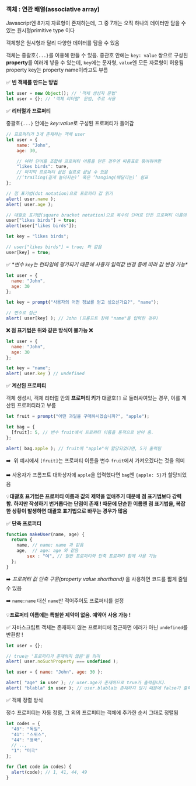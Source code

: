 ### 객체 : 연관 배열(associative array)

Javascript엔 8가지 자료형이 존재하는데, 그 중 7개는 오직 하나의 데이터만 담을 수 있는 원시형primitive type 이다

객체형은 원시형과 달리 다양한 데이터를 담을 수 있음

객체는 중괄호`{...}`를 이용해 만들 수 있음. 중관호 안에는 `key: value` 쌍으로 구성된 **property**를 여러개 넣을 수 있는데, `key`에는 문자형, `value`엔 모든 자료형이 허용됨 property key는 property name이라고도 부름

✅ **빈 객체를 만드는 방법**

```jsx
let user = new Object(); // '객체 생성자 문법'
let user = {}; // '객체 리터럴' 문법, 주로 사용
```

✅ **리터럴과 프로퍼티**

중괄호`{...}` 안에는 *key:value*로 구성된 프로퍼티가 들어감

```jsx
// 프로퍼티가 3개 존재하는 객체 user 
let user = {
	name: "John",
	age: 30,

	// 여러 단어를 조합해 프로퍼티 이름을 만든 경우엔 따옴표로 묶어줘야함
	"likes birds": ture, 
	// 마지막 프로퍼티 끝은 쉼표로 끝날 수 있음
	//‘trailing(길게 늘어지는)’ 혹은 ‘hanging(매달리는)’ 쉼표
};

// 점 표기법(dot notation)으로 프로퍼티 값 읽기
alert( user.name );
alert( user.age );

// 대괄호 표기법(square bracket notation)으로 복수의 단어로 만든 프로퍼티 이름의 값 읽기
user["likes birds"] = true;
alert(user["likes birds"]); 

let key = "likes birds";

// user["likes birds"] = true; 와 같음
user[key] = true;
```

✅ **변수 `key`는 런타임에 평가되기 때문에 사용자 입력값 변경 등에 따라 값 변경 가능\**

```jsx
let user = {
  name: "John",
  age: 30
};

let key = prompt("사용자의 어떤 정보를 얻고 싶으신가요?", "name");

// 변수로 접근
alert( user[key] ); // John (프롬프트 창에 "name"을 입력한 경우)
```

**❌ 점 표기법은 위와 같은 방식이 불가능 ❌**

```jsx
let user = {
  name: "John",
  age: 30
};

let key = "name";
alert( user.key ) // undefined
```

✅ **계산된 프로퍼티**

객체 생성시, 객체 리터럴 안의 **프로퍼티 키**가 대괄호`[]` 로 둘러싸여있는 경우, 이를 계산된 프로퍼티라고 부름

```jsx
let fruit = prompt("어떤 과일을 구매하시겠습니까?", "apple");

let bag = {
  [fruit]: 5, // 변수 fruit에서 프로퍼티 이름을 동적으로 받아 옴.
};

alert( bag.apple ); // fruit에 "apple"이 할당되었다면, 5가 출력됨
```

➡️  위 예시에서 `[fruit]`는 프로퍼티 이름을 변수 `fruit`에서 가져오겠다는 것을 의미

➡️ 사용자가 프롬프트 대화상자에 `apple`을 입력했다면 `bag`엔 `{apple: 5}`가 할당되었음

💡**대괄호 표기법은 프로퍼티 이름과 값의 제약을 없애주기 때문에 점 표기법보다 강력함. 하지만 작성하기 번거롭다는 단점이 존재 ! 때문에 단순한 이름엔 점 표기법을, 복잡한 상황이 발생하면 대괄호 표기법으로 바꾸는 경우가 많음**

✅ **단축 프로퍼티**

```jsx
function makeUser(name, age) {
  return {
    name, // name: name 과 같음
    age,  // age: age 와 같음
		sex : "여", // 일반 프로퍼티와 단축 프로퍼티 함께 사용 가능
  };
}
```

➡️ *프로퍼티 값 단축 구문(property value shorthand)* 을 사용하면 코드를 짧게 줄일 수 있음

➡️ `name:name` 대신 `name`만 적어주어도 프로퍼티를 설정

💡**프로퍼티 이름에는 특별한 제약이 없음. 예약어 사용 가능 !**

✅ 자바스크립트 객체는 존재하지 않는 프로퍼티에 접근하면 에러가 아닌 `undefined`를 반환함 !

```jsx
let user = {};

// true는 '프로퍼티가 존재하지 않음'을 의미
alert( user.noSuchProperty === undefined ); 

let user = { name: "John", age: 30 };

alert( "age" in user ); // user.age가 존재하므로 true가 출력됩니다.
alert( "blabla" in user ); // user.blabla는 존재하지 않기 때문에 false가 출력됩니다.
```

✅ 객체 정렬 방식

정수 프로퍼티는 자동 정렬, 그 외의 프로퍼티는 객체에 추가한 순서 그대로 정렬됨

```jsx
let codes = {
  "49": "독일",
  "41": "스위스",
  "44": "영국",
  // ..,
  "1": "미국"
};

for (let code in codes) {
  alert(code); // 1, 41, 44, 49
}
```